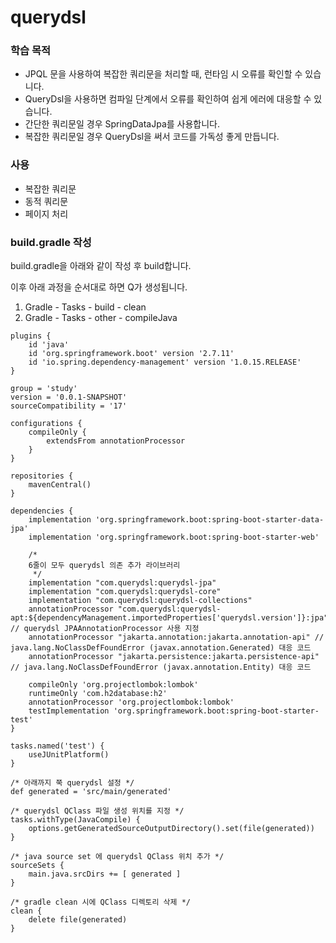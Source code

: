 # querydsl
### 학습 목적
- JPQL 문을 사용하여 복잡한 쿼리문을 처리할 때, 런타임 시 오류를 확인할 수 있습니다.
- QueryDsl을 사용하면 컴파일 단계에서 오류를 확인하여 쉽게 에러에 대응할 수 있습니다.
- 간단한 쿼리문일 경우 SpringDataJpa를 사용합니다.
- 복잡한 쿼리문일 경우 QueryDsl을 써서 코드를 가독성 좋게 만듭니다.
### 사용
- 복잡한 쿼리문
- 동적 쿼리문
- 페이지 처리
### build.gradle 작성
build.gradle을 아래와 같이 작성 후 build합니다.

이후 아래 과정을 순서대로 하면 Q가 생성됩니다.
1. Gradle - Tasks - build - clean
2. Gradle - Tasks - other - compileJava

```
plugins {
	id 'java'
	id 'org.springframework.boot' version '2.7.11'
	id 'io.spring.dependency-management' version '1.0.15.RELEASE'
}

group = 'study'
version = '0.0.1-SNAPSHOT'
sourceCompatibility = '17'

configurations {
	compileOnly {
		extendsFrom annotationProcessor
	}
}

repositories {
	mavenCentral()
}

dependencies {
	implementation 'org.springframework.boot:spring-boot-starter-data-jpa'
	implementation 'org.springframework.boot:spring-boot-starter-web'

	/*
	6줄이 모두 querydsl 의존 추가 라이브러리
	 */
	implementation "com.querydsl:querydsl-jpa"
	implementation "com.querydsl:querydsl-core"
	implementation "com.querydsl:querydsl-collections"
	annotationProcessor "com.querydsl:querydsl-apt:${dependencyManagement.importedProperties['querydsl.version']}:jpa" // querydsl JPAAnnotationProcessor 사용 지정
	annotationProcessor "jakarta.annotation:jakarta.annotation-api" // java.lang.NoClassDefFoundError (javax.annotation.Generated) 대응 코드
	annotationProcessor "jakarta.persistence:jakarta.persistence-api" // java.lang.NoClassDefFoundError (javax.annotation.Entity) 대응 코드

	compileOnly 'org.projectlombok:lombok'
	runtimeOnly 'com.h2database:h2'
	annotationProcessor 'org.projectlombok:lombok'
	testImplementation 'org.springframework.boot:spring-boot-starter-test'
}

tasks.named('test') {
	useJUnitPlatform()
}

/* 아래까지 쭉 querydsl 설정 */
def generated = 'src/main/generated'

/* querydsl QClass 파일 생성 위치를 지정 */
tasks.withType(JavaCompile) {
	options.getGeneratedSourceOutputDirectory().set(file(generated))
}

/* java source set 에 querydsl QClass 위치 추가 */
sourceSets {
	main.java.srcDirs += [ generated ]
}

/* gradle clean 시에 QClass 디렉토리 삭제 */
clean {
	delete file(generated)
}
```
